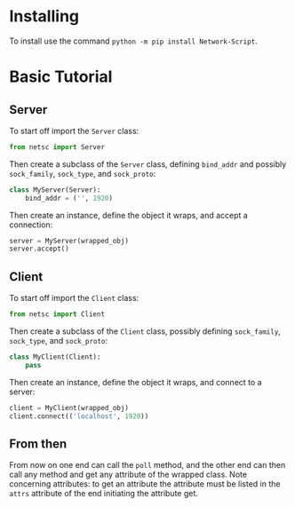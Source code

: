 # Installing
To install use the command `python -m pip install Network-Script`.
# Basic Tutorial
## Server
To start off import the `Server` class:
``` python
from netsc import Server
```
Then create a subclass of the `Server` class, defining `bind_addr` and possibly `sock_family`, `sock_type`, and `sock_proto`:
``` python
class MyServer(Server):
    bind_addr = ('', 1920)
```
Then create an instance, define the object it wraps, and accept a connection:
``` python
server = MyServer(wrapped_obj)
server.accept()
```
## Client
To start off import the `Client` class:
``` python
from netsc import Client
```
Then create a subclass of the `Client` class, possibly defining `sock_family`, `sock_type`, and `sock_proto`:
``` python
class MyClient(Client):
    pass
```
Then create an instance, define the object it wraps, and connect to a server:
``` python
client = MyClient(wrapped_obj)
client.connect(('localhost', 1920))
```
## From then
From now on one end can call the `poll` method, and the other end can then call any method and get any attribute of the wrapped class. Note concerning attributes: to get an attribute the attribute must be listed in the `attrs` attribute of the end initiating the attribute get.
